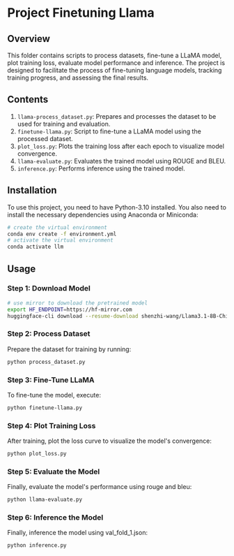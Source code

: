 # Project Finetuning Llama

## Overview

This folder contains scripts to process datasets, fine-tune a LLaMA model, plot training loss, evaluate model performance and inference. 
The project is designed to facilitate the process of fine-tuning language models, tracking training progress, and assessing the final results.

## Contents

1. `llama-process_dataset.py`: Prepares and processes the dataset to be used for training and evaluation.
2. `finetune-llama.py`: Script to fine-tune a LLaMA model using the processed dataset.
3. `plot_loss.py`: Plots the training loss after each epoch to visualize model convergence.
4. `llama-evaluate.py`: Evaluates the trained model using ROUGE and BLEU.
5. `inference.py`: Performs inference using the trained model.


## Installation

To use this project, you need to have Python-3.10 installed. You also need to install the necessary dependencies using Anaconda or Miniconda:

```bash
# create the virtual environment
conda env create -f environment.yml
# activate the virtual environment
conda activate llm
```

## Usage

### Step 1: Download Model
```bash
# use mirror to download the pretrained model
export HF_ENDPOINT=https://hf-mirror.com
huggingface-cli download --resume-download shenzhi-wang/Llama3.1-8B-Chinese-Chat --local-dir chinese-model
```

### Step 2: Process Dataset
Prepare the dataset for training by running:

```bash
python process_dataset.py
```

### Step 3: Fine-Tune LLaMA
To fine-tune the model, execute:

```bash
python finetune-llama.py
```

### Step 4: Plot Training Loss
After training, plot the loss curve to visualize the model's convergence:

```bash
python plot_loss.py
```

### Step 5: Evaluate the Model
Finally, evaluate the model's performance using rouge and bleu:

```bash
python llama-evaluate.py
```

### Step 6: Inference the Model
Finally, inference the model using val_fold_1.json:

```bash
python inference.py
```
